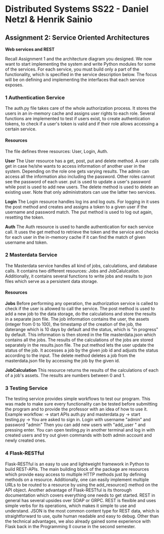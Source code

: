 # **Distributed Systems SS22 - Daniel Netzl & Henrik Sainio**
## **Assignment 2: Service Oriented Architectures**
**Web services and REST**

Recall Assignment 1 and the architecture diagram you designed. We now want to start implementing the
system and write Python modules for some of the services. For each service, you must build only a part of
the functionality, which is specified in the service description below. The focus will be on defining and
implementing the interfaces that each service exposes.

### **1 Authentication Service**
The auth.py file takes care of the whole authorization process. It stores the users in an in-memory cache and assigns user rights to each role. Several functions are implemented to test if users exist, to create authentication tokens, to check if a user's token is valid and if their role allows accessing a certain service.

#### **Resources**
The file defines three resources: User, Login, Auth.

**User**
The User resource has a get, post, put and delete method. A user calls get in case he/she wants to access information of another user in the system. Depending on the role one gets varying results. The admin can access all the information also including the password. Other roles cannot see the password of each user. put is used to update a user's password while post is used to add new users. The delete method is used to delete an existing user. Note that only administrators can use the latter two services.

**Login**
The Login resource handles log ins and log outs. For logging in it uses the post method and creates and assigns a token to a given user if the username and password match. The put method is used to log out again, resetting the token.

**Auth**
The Auth resource is used to handle authentication for each service call. It uses the get method to retrieve the token and the service and checks for each user in the in-memory cache if it can find the match of given username and token.

### **2 Masterdata Service**
The Masterdata service handles all kind of jobs, calculations, and database calls. It contains two different resources: Jobs and JobCalulcation. Additionally, it contains several functions to write jobs and results to json files which serve as a persistent data storage. 
#### **Resources**
**Jobs**
Before performing any operation, the authorization service is called to check if the user is allowed to call the service. The post method is used to add a new job to the data storage, do the calculations and store the results in a separate json file. The job information contains the user, the assets (integer from 0 to 100), the timestamp of the creation of the job, the daterange which is 10 days by default and the status, which is "in progress" by default. This information is then stored in the file masterdata.json which contains all the jobs. The results of the calculations of the jobs are stored separately in the results.json file. 
The put method lets the user update the status of the job. It accesses a job by the given job id and adjusts the status according to the input. 
The delete method deletes a job from the masterdata.json file by accessing the job by the given id.

**JobCalculation**
This resource returns the results of the calculations of each of a job's assets. The results are numbers between 0 and 1. 

### **3 Testing Service**
The testing service provides simple workflows to test our program. This was made to make sure every functionality can be tested before submitting the program and to provide the professor with an idea of how to use it.
Example workflow:
-> start APIs auth.py and masterdata.py
-> start testing.py
-> You are asked to sign in. Login with username "admin" and password "admin"
Then you can add new users with "add_user <username> <role> <password>" and pressing enter. You can open testing.py in another terminal
and log in with created users and try out given commands with both admin account and newly created ones. 


### **4 Flask-RESTful**
Flask-RESTful is an easy to use and lightweight framework in Python to build REST-APIs. The main building block of the package are resources which provide easy access to multiple HTTP methods just by defining methods on a resource. Additionally, one can easily implement multiple URLs to be routed to a resource by using the add_resource() method on the API object. Another advantage of Flask-RESTful is its thorough documentation which covers everything one needs to get started. 
REST in general has several upsides over SOAP or GRPC. REST is flexible and uses simple verbs for its operations, which makes it simple to use and understand. JSON is the most common content type for REST data, which is straightforward to use, quite human readable and easy to debug. Other than the technical advantages, we also already gained some experience with Flask back in the Programming II course in the second semester.
